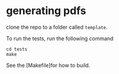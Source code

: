 generating pdfs
===================


clone the repo to a folder called `template`.

To run the tests, run the following command

```
cd tests
make
```

See the [Makefile]for how to build.

